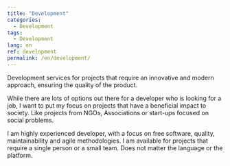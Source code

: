 ```yaml
---
title: "Development"
categories:
  - Development
tags:
  - Development
lang: en
ref: development
permalink: /en/development/
---
```


Development services for projects that require an innovative and modern approach, ensuring the quality of the product.

While there are lots of options out there for a developer who is looking for a job, I want to put my focus on projects that have a beneficial impact to society. Like projects from NGOs, Associations or start-ups focused on social problems.

I am highly experienced developer, with a focus on free software, quality, maintainability and agile methodologies. I am available for projects that require a single person or a small team. Does not matter the language or the platform.
